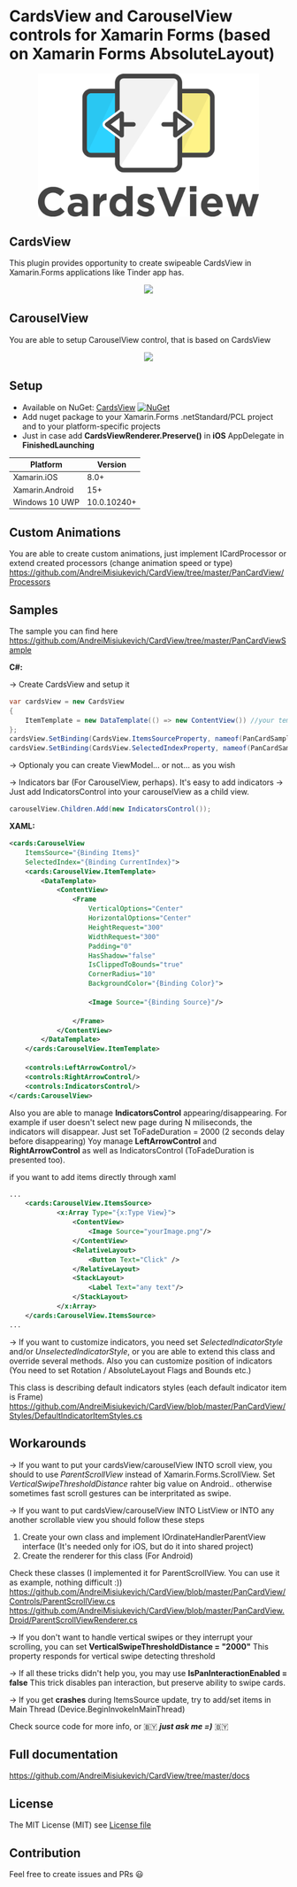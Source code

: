 # CardsView and CarouselView controls for Xamarin Forms (based on Xamarin Forms AbsoluteLayout)
<html>
<p align="center">
  <img src="https://raw.githubusercontent.com/AndreiMisiukevich/CardView/master/images/Cardsview-logotype-main.png" width="400">
</p>
</html>

## CardsView
This plugin provides opportunity to create swipeable CardsView in Xamarin.Forms applications like Tinder app has.

<html>
<p align="center">
  <img src="https://media.giphy.com/media/3oFzlV5tQhF1udDxIY/giphy.gif">
</p>
</html>

## CarouselView
You are able to setup CarouselView control, that is based on CardsView

<html>
<p align="center">
  <img src="https://media.giphy.com/media/du0akXCuO8BTHzBuat/giphy.gif">
</p>
</html>

## Setup
* Available on NuGet: [CardsView](http://www.nuget.org/packages/CardsView) [![NuGet](https://img.shields.io/nuget/v/CardsView.svg?label=NuGet)](https://www.nuget.org/packages/CardsView)
* Add nuget package to your Xamarin.Forms .netStandard/PCL project and to your platform-specific projects
* Just in case add **CardsViewRenderer.Preserve()** in **iOS** AppDelegate in **FinishedLaunching**

|Platform|Version|
| ------------------- | ------------------- |
|Xamarin.iOS|8.0+|
|Xamarin.Android|15+|
|Windows 10 UWP|10.0.10240+|

## Custom Animations
You are able to create custom animations, just implement ICardProcessor or extend created processors (change animation speed or type)
https://github.com/AndreiMisiukevich/CardView/tree/master/PanCardView/Processors

## Samples
The sample you can find here https://github.com/AndreiMisiukevich/CardView/tree/master/PanCardViewSample

**C#:**

-> Create CardsView and setup it
```csharp
var cardsView = new CardsView
{
    ItemTemplate = new DataTemplate(() => new ContentView()) //your template
};
cardsView.SetBinding(CardsView.ItemsSourceProperty, nameof(PanCardSampleViewModel.Items));
cardsView.SetBinding(CardsView.SelectedIndexProperty, nameof(PanCardSampleViewModel.CurrentIndex));
```
-> Optionaly you can create ViewModel... or not... as you wish

-> Indicators bar (For CarouselView, perhaps). It's easy to add indicators
-> Just add IndicatorsControl into your carouselView as a child view.

```csharp
carouselView.Children.Add(new IndicatorsControl());
```

**XAML:**
```xml
<cards:CarouselView 
    ItemsSource="{Binding Items}"
    SelectedIndex="{Binding CurrentIndex}">
    <cards:CarouselView.ItemTemplate>
        <DataTemplate>
            <ContentView>
                <Frame 
                    VerticalOptions="Center"
                    HorizontalOptions="Center"
                    HeightRequest="300"
                    WidthRequest="300"
                    Padding="0" 
                    HasShadow="false"
                    IsClippedToBounds="true"
                    CornerRadius="10"
                    BackgroundColor="{Binding Color}">
                    
                    <Image Source="{Binding Source}"/> 
                    
                </Frame>
            </ContentView>
        </DataTemplate>
    </cards:CarouselView.ItemTemplate>

    <controls:LeftArrowControl/>
    <controls:RightArrowControl/>
    <controls:IndicatorsControl/>
</cards:CarouselView>
```
Also you are able to manage **IndicatorsControl** appearing/disappearing. For example if user doesn't select new page during N miliseconds, the indicators will disappear. Just set ToFadeDuration = 2000 (2 seconds delay before disappearing)
Yoy manage **LeftArrowControl** and **RightArrowControl** as well as IndicatorsControl (ToFadeDuration is presented too).

if you want to add items directly through xaml

``` xml
...
    <cards:CarouselView.ItemsSource>
            <x:Array Type="{x:Type View}">
                <ContentView>
                    <Image Source="yourImage.png"/>
                </ContentView>
                <RelativeLayout>
                    <Button Text="Click" />
                </RelativeLayout>
                <StackLayout>
                    <Label Text="any text"/>
                </StackLayout>
            </x:Array>
    </cards:CarouselView.ItemsSource>
...
```


-> If you want to customize indicators, you need set *SelectedIndicatorStyle* and/or *UnselectedIndicatorStyle*, or you are able to extend this class and override several methods.
Also you can customize position of indicators (You need to set Rotation / AbsoluteLayout Flags and Bounds etc.)

This class is describing default indicators styles (each default indicator item is Frame)
https://github.com/AndreiMisiukevich/CardView/blob/master/PanCardView/Styles/DefaultIndicatorItemStyles.cs

## Workarounds

-> If you want to put your cardsView/carouselView INTO scroll view, you should to use *ParentScrollView* instead of Xamarin.Forms.ScrollView. Set *VerticalSwipeThresholdDistance* rahter big value on Android.. otherwise sometimes fast scroll gestures can be interpritated as swipe.

-> If you want to put cardsView/carouselView INTO ListView or INTO any another scrollable view you should follow these steps
1) Create your own class and implement IOrdinateHandlerParentView interface (It's needed only for iOS, but do it into shared project)
2) Create the renderer for this class (For Android)

Check these classes (I implemented it for ParentScrollView. You can use it as example, nothing difficult :))
https://github.com/AndreiMisiukevich/CardView/blob/master/PanCardView/Controls/ParentScrollView.cs
https://github.com/AndreiMisiukevich/CardView/blob/master/PanCardView.Droid/ParentScrollViewRenderer.cs

-> If you don't want to handle vertical swipes or they interrupt your scrolling, you can set **VerticalSwipeThresholdDistance = "2000"** This property responds for vertical swipe detecting threshold

-> If all these tricks didn't help you, you may use **IsPanInteractionEnabled = false** This trick disables pan interaction, but preserve ability to swipe cards.

-> If you get **crashes** during ItemsSource update, try to add/set items in Main Thread (Device.BeginInvokeInMainThread)

Check source code for more info, or 🇧🇾 ***just ask me =)*** 🇧🇾

## Full documentation

https://github.com/AndreiMisiukevich/CardView/tree/master/docs

## License
The MIT License (MIT) see [License file](LICENSE)

## Contribution
Feel free to create issues and PRs 😃


